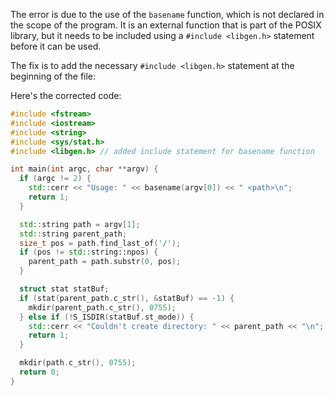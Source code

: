The error is due to the use of the `basename` function, which is not declared in the scope of the program. It is an external function that is part of the POSIX library, but it needs to be included using a `#include <libgen.h>` statement before it can be used.

The fix is to add the necessary `#include <libgen.h>` statement at the beginning of the file:

Here's the corrected code:
```cpp
#include <fstream>
#include <iostream>
#include <string>
#include <sys/stat.h>
#include <libgen.h> // added include statement for basename function

int main(int argc, char **argv) {
  if (argc != 2) {
    std::cerr << "Usage: " << basename(argv[0]) << " <path>\n";
    return 1;
  }

  std::string path = argv[1];
  std::string parent_path;
  size_t pos = path.find_last_of('/');
  if (pos != std::string::npos) {
    parent_path = path.substr(0, pos);
  }

  struct stat statBuf;
  if (stat(parent_path.c_str(), &statBuf) == -1) {
    mkdir(parent_path.c_str(), 0755);
  } else if (!S_ISDIR(statBuf.st_mode)) {
    std::cerr << "Couldn't create directory: " << parent_path << "\n";
    return 1;
  }

  mkdir(path.c_str(), 0755);
  return 0;
}
```
